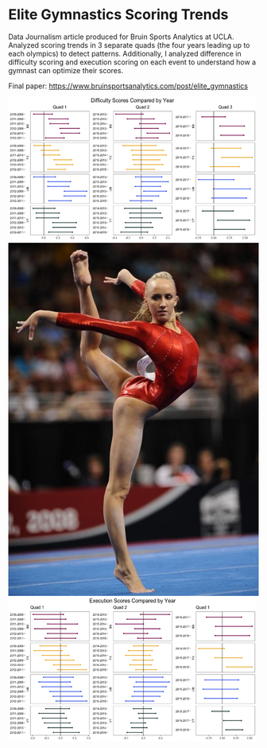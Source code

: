 # Elite Gymnastics Scoring Trends

Data Journalism article produced for Bruin Sports Analytics at UCLA. Analyzed scoring trends in 3 separate quads (the four years leading up to each olympics) to detect patterns. Additionally, I analyzed difference in difficulty scoring and execution scoring on each event to understand how a gymnast can optimize their scores.

Final paper: https://www.bruinsportsanalytics.com/post/elite_gymnastics

<img src="images/Difficulty_Comparisons.png" width="500" height="290"> 
<img src="images/nastia.jpeg">
<img src="images/Execution_Comparisons.png" width="500" height="290">

